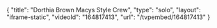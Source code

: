 {
    "title": "Dorthia Brown Macys Style Crew",
    "type": "solo",
    "layout": "iframe-static",
    "videoId": "164817413",
    "url": "\/tvpembed\/164817413"
}